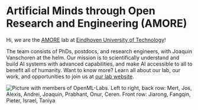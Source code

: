 # Artificial Minds through Open Research and Engineering (AMORE)

Hi, we are the [AMORE](https://amore-labs.github.io) lab at [Eindhoven University of Technology](https://www.tue.nl/en/)!

The team consists of PhDs, postdocs, and research engineers, with Joaquin Vanschoren at the helm. Our mission is to scientifically understand and build AI systems with advanced capabilities, and make AI accessible to all to benefit all of humanity. Want to know more? Learn all about our lab, our work, and opportunities to join us at [our lab website](https://openml-labs.github.io).

![Picture with members of OpenML-Labs. Left to right, back row: Mert, Jos, Alexis, Andrei, Joaquin, Prabhant, Onur, Ceren. Front row: Jiarong, Fangqin, Pieter, Israel, Taniya](https://openml-labs.github.io/website/images/group_image2.webp)
